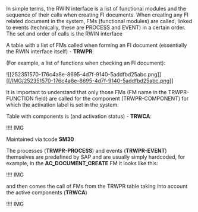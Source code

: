 In simple terms, the RWIN interface is a list of functional modules and the sequence of their calls when creating FI documents. When creating any FI related document in the system, FMs (functional modules) are called, linked to events (technically, these are PROCESS and EVENT) in a certain order. The set and order of calls is the RWIN interface

A table with a list of FMs called when forming an FI document (essentially the RWIN interface itself) - **TRWPR**:

(For example, a list of functions when checking an FI document):

![[252351570-176c4a8e-8695-4d7f-9140-5addfbd25abc.png]]
[[[/IMG/252351570-176c4a8e-8695-4d7f-9140-5addfbd25abc.png](https://github.com/aamelin1/ABAP-templates/blob/main/IMG/252351570-176c4a8e-8695-4d7f-9140-5addfbd25abc.png?raw=true)]]

It is important to understand that only those FMs (FM name in the TRWPR-FUNCTION field) are called for the component (TRWPR-COMPONENT) for which the activation label is set in the system.

Table with components is (and activation status) - **TRWCA**:

!!!! IMG

Maintained via tcode **SM30**

The processes (**TRWPR-PROCESS**) and events (**TRWPR-EVENT**) themselves are predefined by SAP and are usually simply hardcoded, for example, in the **AC_DOCUMENT_CREATE** FM it looks like this:

!!!! IMG

and then comes the call of FMs from the TRWPR table taking into account the active components (**TRWCA**)

!!!! IMG
